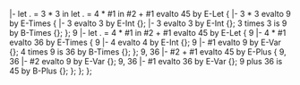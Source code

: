 |- let . = 3 * 3 in let . = 4 * #1 in #2 + #1 evalto 45 by E-Let {
    |- 3 * 3 evalto 9 by E-Times {
        |- 3 evalto 3 by E-Int {};
        |- 3 evalto 3 by E-Int {};
        3 times 3 is 9 by B-Times {};
    };
    9 |- let . = 4 * #1 in #2 + #1 evalto 45 by E-Let {
        9 |- 4 * #1 evalto 36 by E-Times {
            9 |- 4 evalto 4 by E-Int {};
            9 |- #1 evalto 9 by E-Var {};
            4 times 9 is 36 by B-Times {};
        };
        9, 36 |- #2 + #1 evalto 45 by E-Plus {
            9, 36 |- #2 evalto 9 by E-Var {};
            9, 36 |- #1 evalto 36 by E-Var {};
            9 plus 36 is 45 by B-Plus {};
        };
    };
};